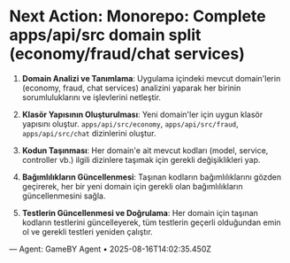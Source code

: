 # Next Action: Monorepo: Complete apps/api/src domain split (economy/fraud/chat services)

1. **Domain Analizi ve Tanımlama**: Uygulama içindeki mevcut domain'lerin (economy, fraud, chat services) analizini yaparak her birinin sorumluluklarını ve işlevlerini netleştir.

2. **Klasör Yapısının Oluşturulması**: Yeni domain'ler için uygun klasör yapısını oluştur. `apps/api/src/economy`, `apps/api/src/fraud`, `apps/api/src/chat` dizinlerini oluştur.

3. **Kodun Taşınması**: Her domain'e ait mevcut kodları (model, service, controller vb.) ilgili dizinlere taşımak için gerekli değişiklikleri yap.

4. **Bağımlılıkların Güncellenmesi**: Taşınan kodların bağımlılıklarını gözden geçirerek, her bir yeni domain için gerekli olan bağımlılıkların güncellenmesini sağla.

5. **Testlerin Güncellenmesi ve Doğrulama**: Her domain için taşınan kodların testlerini güncelleyerek, tüm testlerin geçerli olduğundan emin ol ve gerekli testleri yeniden çalıştır.

— Agent: GameBY Agent • 2025-08-16T14:02:35.450Z
